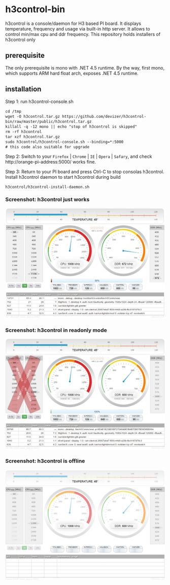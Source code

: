 # h3control-bin
h3control is a console/daemon for H3 based PI board. It displays temperature, frequency and usage via built-in http server. It allows to control min/max cpu and ddr frequency. This repository holds installers of h3control only

## prerequisite
The only prerequisite is mono with .NET 4.5 runtime. By the way, first mono, which supports ARM hard float arch, exposes .NET 4.5 runtime.

## installation
Step 1: run h3control-console.sh
```
cd /tmp
wget -O h3control.tar.gz https://github.com/devizer/h3control-bin/raw/master/public/h3control.tar.gz
killall -q -12 mono || echo "stop of h3control is skipped"
rm -rf h3control
tar xzf h3control.tar.gz
sudo h3control/h3control-console.sh --binding=*:5000
# this code also suitable for upgrade
```

Step 2: Switch to your `Firefox` | `Chrome` | `IE` | `Opera` | `Safary`, and check http://orange-pi-address:5000/ works fine. 

Step 3: Return to your PI board and press Ctrl-C to stop consolas h3control. Install h3control daemon to start h3control during build
```
h3control/h3control-install-daemon.sh
```


### Screenshot: h3control just works
![h3control in normal](https://github.com/devizer/h3control-bin/raw/master/images/h3control_v1.21_normal.jpg "h3control in normal")


### Screenshot: h3control in readonly mode
![h3control in readonly mode](https://github.com/devizer/h3control-bin/raw/master/images/h3control_v1.21_readonly.jpg "h3control in readonly mode")


### Screenshot: h3control is offline
![h3control is offline](https://github.com/devizer/h3control-bin/raw/master/images/h3control_v1.21_offline.jpg "h3control is offline")

